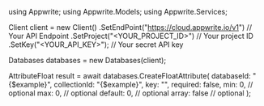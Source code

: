 using Appwrite;
using Appwrite.Models;
using Appwrite.Services;

Client client = new Client()
    .SetEndPoint("https://cloud.appwrite.io/v1") // Your API Endpoint
    .SetProject("<YOUR_PROJECT_ID>") // Your project ID
    .SetKey("<YOUR_API_KEY>"); // Your secret API key

Databases databases = new Databases(client);

AttributeFloat result = await databases.CreateFloatAttribute(
    databaseId: "{$example}",
    collectionId: "{$example}",
    key: "",
    required: false,
    min: 0, // optional
    max: 0, // optional
    default: 0, // optional
    array: false // optional
);